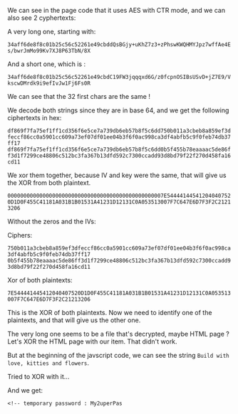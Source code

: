 We can see in the page code that it uses AES with CTR mode, and we can also see 2 cyphertexts:

A very long one, starting with:

`34aff6de8f8c01b25c56c52261e49cbddQsBGjy+uKhZ7z3+zPhswKWQHMYJpz7wffAe4Es/bwrJmMo99Kv7XJ8P63TbN/8X`

And a short one, which is :

`34aff6de8f8c01b25c56c52261e49cbdC19FW3jqqqxd6G/z0fcpnOSIBsUSvD+jZ7E9/VkscwDMrdk9i9efIvJw1Fj6Fs0R`

We can see that the 32 first chars are the same !

We decode both strings since they are in base 64, and we get the following ciphertexts in hex:

`df869f7fa75ef1ff1cd356f6e5ce7a739db6eb57b8f5c6dd750b011a3cbeb8a859ef3dfeccf86cc0a5901cc609a73ef07df01ee04b3f6f0ac998ca3df4abfb5c9f0feb74db37ff17`
`df869f7fa75ef1ff1cd356f6e5ce7a739db6eb57b8f5c6dd0b5f455b78eaaaac5de86ff3d1f7299ce48806c512bc3fa367b13dfd592c7300ccadd93d8bd79f22f270d458fa16cd11`

We xor them together, because IV and key were the same, that will give us the XOR from both plaintext.

`0000000000000000000000000000000000000000000000007E544441445412040407520D1D0F455C41181A031B1B01531A41231D12131C0A053513007F7C647E6D7F3F2C21213206`

Without the zeros and the IVs:

Ciphers:

`750b011a3cbeb8a859ef3dfeccf86cc0a5901cc609a73ef07df01ee04b3f6f0ac998ca3df4abfb5c9f0feb74db37ff17`
`0b5f455b78eaaaac5de86ff3d1f7299ce48806c512bc3fa367b13dfd592c7300ccadd93d8bd79f22f270d458fa16cd11`

Xor of both plaintexts:

`7E544441445412040407520D1D0F455C41181A031B1B01531A41231D12131C0A053513007F7C647E6D7F3F2C21213206`


This is the XOR of both plaintexts. Now we need to identify one of the plaintexts, and that will give us the other one.

The very long one seems to be a file that's decrypted, maybe HTML page ? Let's XOR the HTML page with our item. That didn't work.

But at the beginning of the javscript code, we can see the string `Build with love, kitties and flowers`.

Tried to XOR with it...

And we get:

`<!-- temporary password : My2uperPas`

